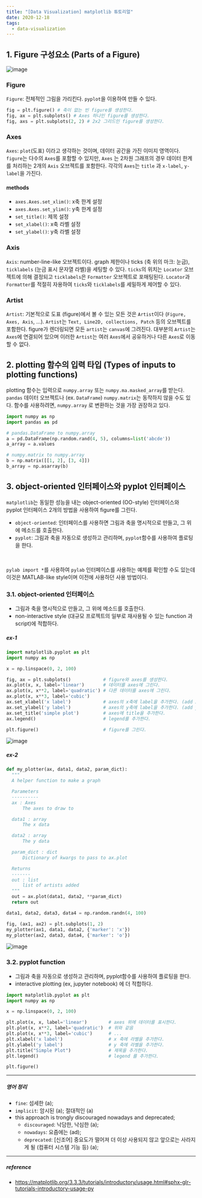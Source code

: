 ```yaml
---
title: "[Data Visualization] matplotlib 튜토리얼"
date: 2020-12-18
tags:
  - data-visualization
---
```




## 1. Figure 구성요소 (Parts of a Figure)

![image](https://matplotlib.org/_images/anatomy.png)

### Figure

`Figure`: 전체적인 그림을 가리킨다. `pyplot`을 이용하여 만들 수 있다.

```python
fig = plt.figure() # 축이 없는 빈 figure를 생성한다.
fig, ax = plt.subplots() # Axes 하나인 figure를 생성한다.
fig, axs = plt.subplots(2, 2) # 2x2 그리드인 figure를 생성한다.
```


### Axes

`Axes`: `plot`(도표) 이라고 생각하는 것이며, 데이터 공간을 가진 이미지 영역이다. `figure`는 다수의 `Axes`를 포함할 수 있지만, `Axes` 는 2차원 그래프의 경우 데이터 한계를 처리하는 2개의 `Axis` 오브젝트를 포함한다. 각각의 `Axes`는 `title` 과 `x-label`, `y-label`을 가진다.


#### methods

- `axes.Axes.set_xlim()`: x축 한계 설정
- `axes.Axes.set_ylim()`: y축 한계 설정 
- `set_title()`: 제목 설정
- `set_xlabel()`: x축 라벨 설정
- `set_ylabel()`: y축 라벨 설정 


### Axis

`Axis`: number-line-like 오브젝트이다. graph 제한이나 ticks (축 위의 마크: 눈금), `ticklabels` (눈금 표시 문자열 라벨)을 세팅할 수 있다. 
`ticks`의 위치는 `Locator` 오브젝트에 의해 결정되고 `ticklabels`은 `Formatter` 오브젝트로 포매팅된다. `Locator`과 `Formatter`를 적절히 자용하여 `ticks`와 `ticklabels`를 세밀하게 제어할 수 있다.

### Artist

`Artist`: 기본적으로 도표 (figure)에서 볼 수 있는 모든 것은 `Artist`이다 (`Figure, Axes, Axis`, ...). `Artist`는 `Text, Line2D, collections, Patch` 등의 오브젝트를 포함한다. figure가 렌더링되면 모든 `artist`는 `canvas`에 그려진다. 대부분의 `Artist`는 `Axes`에 연결되어 있으며 이러한 `Artist`는 여러 `Axes`에서 공유하거나 다른 `Axes`로 이동할 수 없다.

## 2. plotting 함수의 입력 타입 (Types of inputs to plotting functions)

plotting 함수는 입력으로 `numpy.array` 또는 `numpy.ma.masked_array`를 받는다. `pandas` 데이터 오브젝트나 (ex. `DataFrame`) `numpy.matrix`는 동작하지 않을 수도 있다. 함수를 사용하려면, `numpy.array` 로 변환하는 것을 가장 권장하고 있다.


```python 
import numpy as np   
import pandas as pd

# pandas.DataFrame to numpy.array
a = pd.DataFrame(np.random.rand(4, 5), columns=list('abcde'))
a_array = a.values

# numpy.matrix to numpy.array
b = np.matrix([[1, 2], [3, 4]])
b_array = np.asarray(b)
```

## 3. object-oriented 인터페이스와 pyplot 인터페이스

`matplotlib`는 동일한 성능을 내는 object-oriented (OO-style) 인터페이스와 pyplot 인터페이스 2개의 방법을 사용하여 figure를 그린다.


- `object-oriented`: 인터페이스를 사용하면 그림과 축을 명시적으로 만들고, 그 위에 메소드를 호출한다.
- `pyplot`: 그림과 축을 자동으로 생성하고 관리하며, `pyplot`함수를 사용하여 플로팅을 한다.


</br>

`pylab import *`를 사용하여 `pylab` 인터페이스를 사용하는 예제를 확인할 수도 있는데 이것은 MATLAB-like style이며 이전에 사용하던 사용 방법이다.

### 3.1. object-oriented 인터페이스 

-  그림과 축을 명시적으로 만들고, 그 위에 메소드를 호출한다.
- non-interactive style (대규모 프로젝트의 일부로 재사용될 수 있는 function 과 script)에 적합하다.

##### ex-1

```python
import matplotlib.pyplot as plt 
import numpy as np   

x = np.linspace(0, 2, 100)

fig, ax = plt.subplots()            # figure와 axes를 생성한다.
ax.plot(x, x, label='linear')       # 데이터를 axes에 그린다.
ax.plot(x, x**2, label='quadratic') # 다른 데이터를 axes에 그린다.
ax.plot(x, x**3, label='cubic')
ax.set_xlabel('x label')            # axes의 x축에 label을 추가한다. (add x-label)
ax.set_ylabel('y label')            # axes의 y축에 label을 추가한다. (add y-label)
ax.set_title('simple plot')         # axes에 title을 추가한다.
ax.legend()                         # legend를 추가한다.

plt.figure()                        # figure를 그린다.
```


![image](./1.png)


##### ex-2

```python
def my_plotter(ax, data1, data2, param_dict):
  """
  A helper function to make a graph

  Parameters
  ----------
  ax : Axes
      The axes to draw to

  data1 : array
      The x data

  data2 : array
      The y data

  param_dict : dict
      Dictionary of kwargs to pass to ax.plot

  Returns
  -------
  out : list
      list of artists added
  """
  out = ax.plot(data1, data2, **param_dict)
  return out

data1, data2, data3, data4 = np.random.randn(4, 100)

fig, (ax1, ax2) = plt.subplots(1, 2)
my_plotter(ax1, data1, data2, {'marker': 'x'})
my_plotter(ax2, data3, data4, {'marker': 'o'})
```

![image](./2.png)


### 3.2. pyplot function

- 그림과 축을 자동으로 생성하고 관리하며, pyplot함수를 사용하여 플로팅을 한다.
-  interactive plotting (ex, jupyter notebook) 에 더 적합하다.

```python
import matplotlib.pyplot as plt 
import numpy as np   

x = np.linspace(0, 2, 100)

plt.plot(x, x, label='linear')        # axes 위에 데이터를 표시한다.
plt.plot(x, x**2, label='quadratic')  # 위와 같음
plt.plot(x, x**3, label='cubic')      # ...
plt.xlabel('x label')                 # x 축에 라벨을 추가한다.
plt.ylabel('y label')                 # y 축에 라벨을 추가한다. 
plt.title("Simple Plot")              # 제목을 추가한다.
plt.legend()                          # legend 를 추가한다.

plt.figure()
```


-----

##### 영어 정리

- `fine`: 섬세한 (a);
- `implicit`: 암시된 (a); 절대적인 (a)
- this approach is trongly discouraged nowadays and deprecated; 
  - `discouraged`: 낙담한, 낙심한 (a);
  - `nowadays`: 요즘에는 (ad);
  - `deprecated`: [신조어] 중요도가 떨어져 더 이상 사용되지 않고 앞으로는 사라지게 될 (컴퓨터 시스템 기능 등) (a);

-----

##### reference

- https://matplotlib.org/3.3.3/tutorials/introductory/usage.html#sphx-glr-tutorials-introductory-usage-py